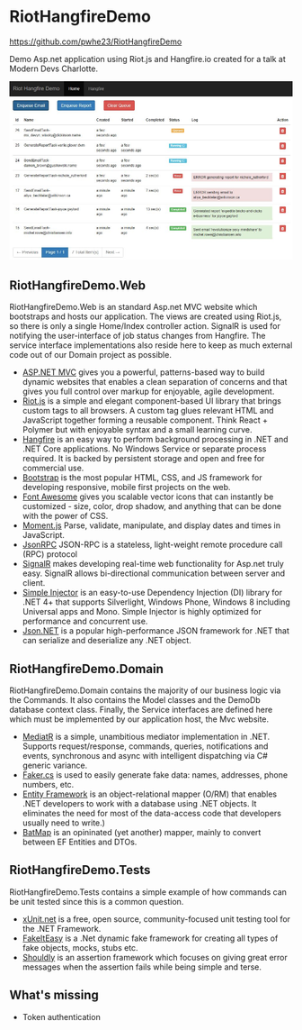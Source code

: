 # RiotHangfireDemo
https://github.com/pwhe23/RiotHangfireDemo

Demo Asp.net application using Riot.js and Hangfire.io created for a talk at Modern Devs Charlotte.

![Screenshot](screenshot.jpg)

## RiotHangfireDemo.Web

RiotHangfireDemo.Web is an standard Asp.net MVC website which bootstraps and hosts our application. The views are created using Riot.js, so there is only a single Home/Index controller action. SignalR is used for notifying the user-interface of job status changes from Hangfire. The service interface implementations also reside here to keep as much external code out of our Domain project as possible.

* [ASP.NET MVC](https://www.asp.net/mvc) gives you a powerful, patterns-based way to build dynamic websites that enables a clean separation of concerns and that gives you full control over markup for enjoyable, agile development.
* [Riot.js](http://riotjs.com/) is a simple and elegant component-based UI library that brings custom tags to all browsers. A custom tag glues relevant HTML and JavaScript together forming a reusable component. Think React + Polymer but with enjoyable syntax and a small learning curve.
* [Hangfire](https://www.hangfire.io/) is an easy way to perform background processing in .NET and .NET Core applications. No Windows Service or separate process required. It is backed by persistent storage and open and free for commercial use.
* [Bootstrap](http://getbootstrap.com/) is the most popular HTML, CSS, and JS framework for developing responsive, mobile first projects on the web.
* [Font Awesome](http://fontawesome.io/) gives you scalable vector icons that can instantly be customized - size, color, drop shadow, and anything that can be done with the power of CSS.
* [Moment.js](https://momentjs.com/) Parse, validate, manipulate, and display dates and times in JavaScript.
* [JsonRPC](http://www.jsonrpc.org/specification) JSON-RPC is a stateless, light-weight remote procedure call (RPC) protocol
* [SignalR](https://www.asp.net/signalr) makes developing real-time web functionality for Asp.net truly easy. SignalR allows bi-directional communication between server and client.
* [Simple Injector](https://simpleinjector.org/) is an easy-to-use Dependency Injection (DI) library for .NET 4+ that supports Silverlight, Windows Phone, Windows 8 including Universal apps and Mono. Simple Injector is highly optimized for performance and concurrent use.
* [Json.NET](http://www.newtonsoft.com/json) is a popular high-performance JSON framework for .NET that can serialize and deserialize any .NET object.

## RiotHangfireDemo.Domain

RiotHangfireDemo.Domain contains the majority of our business logic via the Commands. It also contains the Model classes and the DemoDb database context class. Finally, the Service interfaces are defined here which must be implemented by our application host, the Mvc website.

* [MediatR](https://github.com/jbogard/MediatR) is a simple, unambitious mediator implementation in .NET. Supports request/response, commands, queries, notifications and events, synchronous and async with intelligent dispatching via C# generic variance.
* [Faker.cs](https://github.com/oriches/faker-cs) is used to easily generate fake data: names, addresses, phone numbers, etc.
* [Entity Framework](https://docs.microsoft.com/en-us/ef/) is an object-relational mapper (O/RM) that enables .NET developers to work with a database using .NET objects. It eliminates the need for most of the data-access code that developers usually need to write.)
* [BatMap](https://dogusteknoloji.github.io/BatMap/) is an opininated (yet another) mapper, mainly to convert between EF Entities and DTOs.

## RiotHangfireDemo.Tests

RiotHangfireDemo.Tests contains a simple example of how commands can be unit tested since this is a common question.

* [xUnit.net](https://xunit.github.io/) is a free, open source, community-focused unit testing tool for the .NET Framework.
* [FakeItEasy](https://fakeiteasy.github.io/) is a .Net dynamic fake framework for creating all types of fake objects, mocks, stubs etc.
* [Shouldly](https://github.com/shouldly/shouldly) is an assertion framework which focuses on giving great error messages when the assertion fails while being simple and terse.

## What's missing

* Token authentication
